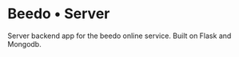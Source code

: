 Beedo • Server
=================

Server backend app for the beedo online service. Built on Flask and Mongodb.

